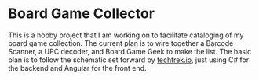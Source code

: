 # Board Game Collector

This is a hobby project that I am working on to facilitate cataloging of my board game collection.  The current plan is to wire together a Barcode Scanner, a UPC decoder, and Board Game Geek to make the list. The basic plan is to follow the schematic set forward by [techtrek.io](https://www.techtrek.io/inventorying-board-games-with-a-usb-scanner-part-1-overview/), just using C# for the backend and Angular for the front end. 
